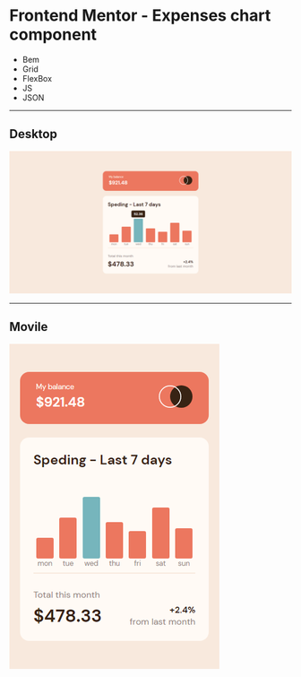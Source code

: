 # Frontend Mentor - Expenses chart component
- Bem
- Grid
- FlexBox
- JS
- JSON
---
## Desktop
![Design desktop preview](./design/desktop.png)

---
## Movile
![Design desktop preview](./design/mobile.png)
